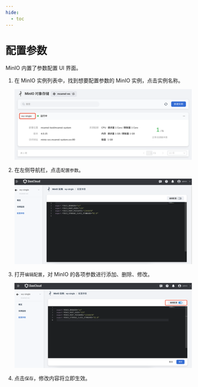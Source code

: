 ```yaml
---
hide:
  - toc
---
```


# 配置参数

MinIO 内置了参数配置 UI 界面。

1. 在 MinIO 实例列表中，找到想要配置参数的 MinIO 实例，点击实例名称。

    ![点击某个名称](../images/view01.png)

2. 在左侧导航栏，点击`配置参数`。

    ![点击配置参数](../images/view02.png)

3. 打开`编辑配置`，对 MinIO 的各项参数进行添加、删除、修改。

    ![配置参数](../images/view03.png)

4. 点击`保存`，修改内容将立即生效。
